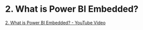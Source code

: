 # 2.  What is Power BI Embedded? 
[2.  What is Power BI Embedded? - YouTube Video](https://youtu.be/iEHfUuoZseo)

